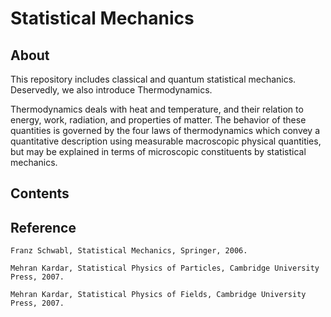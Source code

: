 # Statistical Mechanics

## About

This repository includes classical and quantum statistical mechanics. Deservedly, we also introduce Thermodynamics.

Thermodynamics deals with heat and temperature, and their relation to energy, work, radiation, and properties of matter. The behavior of these quantities is governed by the four laws of thermodynamics which convey a quantitative description using measurable macroscopic physical quantities, but may be explained in terms of microscopic constituents by statistical mechanics.

## Contents

## Reference

    Franz Schwabl, Statistical Mechanics, Springer, 2006.

    Mehran Kardar, Statistical Physics of Particles, Cambridge University Press, 2007.

    Mehran Kardar, Statistical Physics of Fields, Cambridge University Press, 2007.

